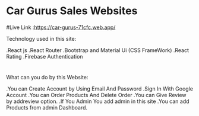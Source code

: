 # Car Gurus Sales Websites
#Live Link :https://car-gurus-71cfc.web.app/

Technology used in this site:

.React js
.React Router
.Bootstrap and Material Ui (CSS FrameWork)
.React Rating
.Firebase Authentication
#
What can you do by this Website:

.You can Create Account by Using Email And Password
.Sign In With Google Account
.You can Order Products And Delete Order
.You can Give Review by addreview option.
.If You Admin You add admin in this site
.You can add Products from admin Dashboard.

